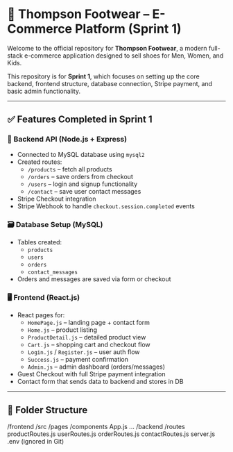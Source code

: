 # 👟 Thompson Footwear – E-Commerce Platform (Sprint 1)

Welcome to the official repository for **Thompson Footwear**, a modern full-stack e-commerce application designed to sell shoes for Men, Women, and Kids.

This repository is for **Sprint 1**, which focuses on setting up the core backend, frontend structure, database connection, Stripe payment, and basic admin functionality.

---

## ✅ Features Completed in Sprint 1

### 🔧 Backend API (Node.js + Express)
- Connected to MySQL database using `mysql2`
- Created routes:
  - `/products` – fetch all products
  - `/orders` – save orders from checkout
  - `/users` – login and signup functionality
  - `/contact` – save user contact messages
- Stripe Checkout integration
- Stripe Webhook to handle `checkout.session.completed` events

### 🗃️ Database Setup (MySQL)
- Tables created:
  - `products`
  - `users`
  - `orders`
  - `contact_messages`
- Orders and messages are saved via form or checkout

### 🖥️ Frontend (React.js)
- React pages for:
  - `HomePage.js` – landing page + contact form
  - `Home.js` – product listing
  - `ProductDetail.js` – detailed product view
  - `Cart.js` – shopping cart and checkout flow
  - `Login.js` / `Register.js` – user auth flow
  - `Success.js` – payment confirmation
  - `Admin.js` – admin dashboard (orders/messages)
- Guest Checkout with full Stripe payment integration
- Contact form that sends data to backend and stores in DB

---

## 📁 Folder Structure

/frontend /src /pages /components App.js ... /backend /routes productRoutes.js userRoutes.js orderRoutes.js contactRoutes.js server.js .env (ignored in Git)

